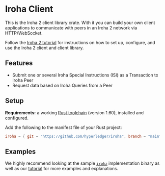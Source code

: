 # Iroha Client

This is the Iroha 2 client library crate. With it you can build your own client applications to communicate with peers in an Iroha 2 network via HTTP/WebSocket.

Follow the [Iroha 2 tutorial](https://hyperledger.github.io/iroha-2-docs/guide/rust.html) for instructions on how to set up, configure, and use the Iroha 2 client and client library.

## Features

* Submit one or several Iroha Special Instructions (ISI) as a Transaction to Iroha Peer
* Request data based on Iroha Queries from a Peer

## Setup

**Requirements:** a working [Rust toolchain](https://www.rust-lang.org/learn/get-started) (version 1.60), installed and configured.

Add the following to the manifest file of your Rust project:

```toml
iroha = { git = "https://github.com/hyperledger/iroha", branch = "main" }
```

## Examples

We highly recommend looking at the sample [`iroha`](../iroha_cli) implementation binary as well as our [tutorial](https://hyperledger.github.io/iroha-2-docs/guide/rust.html) for more examples and explanations.
